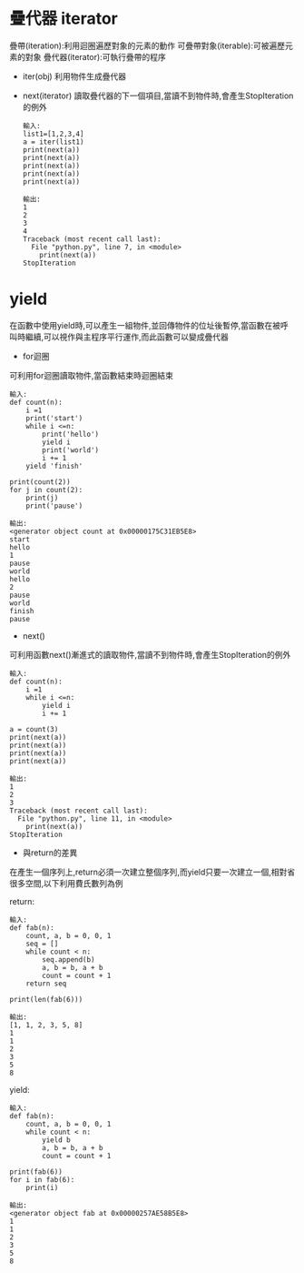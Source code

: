 # 疊代器 iterator

疊帶(iteration):利用迴圈遍歷對象的元素的動作
可疊帶對象(iterable):可被遍歷元素的對象
疊代器(iterator):可執行疊帶的程序

* iter(obj)			利用物件生成疊代器

*   next(iterator)	讀取疊代器的下一個項目,當讀不到物件時,會產生StopIteration的例外

		輸入:
		list1=[1,2,3,4]
		a = iter(list1)
		print(next(a))
		print(next(a))
		print(next(a))
		print(next(a))
		print(next(a))

		輸出:
		1
		2
		3
		4
		Traceback (most recent call last):
		  File "python.py", line 7, in <module>
			print(next(a))
		StopIteration

# yield

在函數中使用yield時,可以產生一組物件,並回傳物件的位址後暫停,當函數在被呼叫時繼續,可以視作與主程序平行運作,而此函數可以變成疊代器
	
* for迴圈
	
可利用for迴圈讀取物件,當函數結束時迴圈結束

	輸入:
	def count(n):
		i =1
		print('start')
		while i <=n:
			print('hello')
			yield i
			print('world')
			i += 1
		yield 'finish'

	print(count(2))
	for j in count(2):
		print(j)
		print('pause')

	輸出:
	<generator object count at 0x00000175C31EB5E8>
	start
	hello
	1
	pause
	world
	hello
	2
	pause
	world
	finish
	pause

* next()

可利用函數next()漸進式的讀取物件,當讀不到物件時,會產生StopIteration的例外

	輸入:
	def count(n):
		i =1
		while i <=n:
			yield i
			i += 1

	a = count(3)
	print(next(a))
	print(next(a))
	print(next(a))
	print(next(a))

	輸出:
	1
	2
	3
	Traceback (most recent call last):
	  File "python.py", line 11, in <module>
		print(next(a))
	StopIteration

* 與return的差異

在產生一個序列上,return必須一次建立整個序列,而yield只要一次建立一個,相對省很多空間,以下利用費氏數列為例

return:

	輸入:
	def fab(n): 
		count, a, b = 0, 0, 1 
		seq = [] 
		while count < n: 
			seq.append(b) 
			a, b = b, a + b 
			count = count + 1 
		return seq

	print(len(fab(6)))

	輸出:
	[1, 1, 2, 3, 5, 8]
	1
	1
	2
	3
	5
	8

yield:

	輸入:
	def fab(n): 
		count, a, b = 0, 0, 1 
		while count < n: 
			yield b
			a, b = b, a + b 
			count = count + 1 

	print(fab(6))
	for i in fab(6):
		print(i)

	輸出:
	<generator object fab at 0x00000257AE58B5E8>
	1
	1
	2
	3
	5
	8

